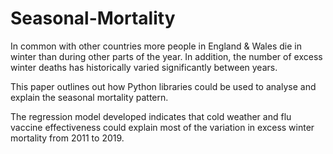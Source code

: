# Seasonal-Mortality

In common with other countries more people in England & Wales die in winter than during other parts of the year. In addition, the number of excess winter deaths has historically varied significantly between years.

This paper outlines out how Python libraries could be used to analyse and explain the seasonal mortality pattern.

The regression model developed indicates that cold weather and flu vaccine effectiveness could explain most of the variation in excess winter mortality from 2011 to 2019.
